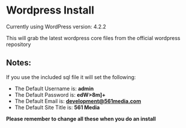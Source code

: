 Wordpress Install
=
Currently using WordPress version: 4.2.2

This will grab the latest wordpress core files from the official wordpress repository

Notes:
-

If you use the included sql file it will set the following:

- The Default Username is: <strong>admin</strong>
- The Default Password is: <strong>edW>8m]+</strong>
- The Default Email is: <strong>development@561media.com</strong>
- The Default Site Title is: <strong>561 Media</a>

Please remember to change all these when you do an install
